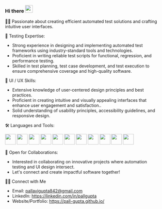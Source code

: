 ### Hi there <img src="https://media.giphy.com/media/hvRJCLFzcasrR4ia7z/giphy.gif" width="25px">

👨‍💻 Passionate about creating efficient automated test solutions and crafting intuitive user interfaces.

🔬 Testing Expertise:

- Strong experience in designing and implementing automated test frameworks using industry-standard tools and technologies.
- Proficient in writing reliable test scripts for functional, regression, and performance testing.
- Skilled in test planning, test case development, and test execution to ensure comprehensive coverage and high-quality software.

🎨 UI / UX Skills:

- Extensive knowledge of user-centered design principles and best practices.
- Proficient in creating intuitive and visually appealing interfaces that enhance user engagement and satisfaction..
- Solid understanding of usability principles, accessibility guidelines, and responsive design.

🛠️ Languages and Tools:

<code><img height="35" src="https://cdn-icons-png.flaticon.com/512/732/732212.png"></code>
<code><img height="35" src="https://upload.wikimedia.org/wikipedia/commons/thumb/6/62/CSS3_logo.svg/800px-CSS3_logo.svg.png"></code>
<code><img height="35" src="https://upload.wikimedia.org/wikipedia/commons/thumb/b/b2/Bootstrap_logo.svg/1200px-Bootstrap_logo.svg.png"></code>
<code><img height="35" src="https://sujanbyanjankar.com.np/wp-content/uploads/2019/09/javascript.png"></code>
<code><img height="35" src="https://webdriver.io/img/logo-webdriver-io.png"></code>
<code><img height="35" src="https://upload.wikimedia.org/wikipedia/commons/thumb/5/54/K6-load-testing-tool-logo.svg/2105px-K6-load-testing-tool-logo.svg.png"></code>
<code><img height="35" src="https://img.uxwing.com/wp-content/themes/uxwing/download/brands-social-media/postman-icon.png"></code>
<code><img height="35" src="https://git-scm.com/images/logos/downloads/Git-Icon-1788C.png"></code>
<code><img height="35" src="https://freelogopng.com/images/all_img/1656733637logo-canva-png.png"></code>
<code><img height="35" src="https://upload.wikimedia.org/wikipedia/commons/thumb/9/98/WordPress_blue_logo.svg/1200px-WordPress_blue_logo.svg.png"></code>
<code><img height="35" src="https://upload.wikimedia.org/wikipedia/commons/thumb/a/af/Adobe_Photoshop_CC_icon.svg/1200px-Adobe_Photoshop_CC_icon.svg.png"></code>

🌟 Open for Collaborations:

- Interested in collaborating on innovative projects where automation testing and UI design intersect.
- Let's connect and create impactful software together!

🤝🏻 Connect with Me

- Email: pallavigupta842@gmail.com
- LinkedIn: https://linkedin.com/in/pallgupta
- Website/Portfolio: https://pall-gupta.github.io/
